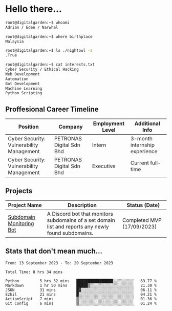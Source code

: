 # Hello there...

```bash
root@digitalgarden:~$ whoami
Adrian / Eden / Narwhal

root@digitalgarden:~$ where birthplace
Malaysia

root@digitalgarden:~$ ls ./nightowl -a
.True

root@digitalgarden:~$ cat interests.txt
Cyber Security / Ethical Hacking
Web Development
Automation
Bot Development
Machine Learning
Python Scripting
```

## Proffesional Career Timeline

|Position|Company|Employment Level|Additional Info|
|-------------|---------------------------------------------------------------|----|-----|
|Cyber Security: Vulnerability Management | PETRONAS Digital Sdn Bhd |Intern| 3-month internship experience |
|Cyber Security: Vulnerability Management | PETRONAS Digital Sdn Bhd |Executive|Current full-time|

## Projects

| Project Name | Description | Status (Date) |
|--------------|-------------|---------------|
|[Subdomain Monitoring Bot](https://github.com/edenfrey/subdomain-monitor)|A Discord bot that monitors subdomains of a set domain list and reports any newly found subdomains.|Completed MVP (17/09/2023)|

## Stats that don't mean much...

<!--START_SECTION:waka-->

```all_time
From: 13 September 2023 - To: 20 September 2023

Total Time: 8 hrs 34 mins

Python         5 hrs 32 mins   ████████████████░░░░░░░░░   63.77 %
Markdown       1 hr 50 mins    █████▒░░░░░░░░░░░░░░░░░░░   21.30 %
JSON           31 mins         █▓░░░░░░░░░░░░░░░░░░░░░░░   06.11 %
Ezhil          21 mins         █░░░░░░░░░░░░░░░░░░░░░░░░   04.21 %
ActionScript   7 mins          ▒░░░░░░░░░░░░░░░░░░░░░░░░   01.36 %
Git Config     6 mins          ▒░░░░░░░░░░░░░░░░░░░░░░░░   01.24 %
```

<!--END_SECTION:waka-->
